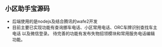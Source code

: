 ## 小区助手宝源码
* 后端使用的是nodejs及结合腾讯的wafe2开发
* 目前主要已实现功能有查询挪车电话、小区常用电话、ORC车牌识别查找车主电话
以及微信登录。
待完善的功能有发布失物招领模块和常用服务电话编辑功能。

